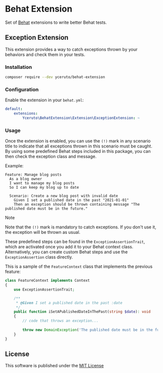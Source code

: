 # Behat Extension

Set of [Behat](https://github.com/Behat/Behat) extensions to write better Behat tests.

## Exception Extension

This extension provides a way to catch exceptions thrown by your behaviors and check them in your tests.

### Installation

```bash
composer require --dev yceruto/behat-extension
```

### Configuration

Enable the extension in your `behat.yml`:

```yaml
default:
    extensions:
        Yceruto\BehatExtension\Extension\ExceptionExtension: ~
```

### Usage

Once the extension is enabled, you can use the `(!)` mark in any scenario title to indicate 
that all exceptions thrown in this scenario must be caught. By using some predefined Behat 
steps included in this package, you can then check the exception class and message.

Example:

```gherkin
Feature: Manage blog posts
  As a blog owner
  I want to manage my blog posts
  So I can keep my blog up to date

  Scenario: Create a new blog post with invalid date
    Given I set a published date in the past "2021-01-01"
    Then an exception should be thrown containing message "The published date must be in the future."
```

> [!NOTE]
> Note that the `(!)` mark is mandatory to catch exceptions. If you don't use it, the exception 
> will be thrown as usual.

These predefined steps can be found in the `ExceptionAssertionTrait`, which are activated 
once you add it to your Behat context class. Alternatively, you can create custom Behat 
steps and use the `ExceptionAssertion` class directly.

This is a sample of the `FeatureContext` class that implements the previous feature:

```php
class FeatureContext implements Context
{
    use ExceptionAssertionTrait;

    /**
     * @Given I set a published date in the past :date
     */
    public function iSetAPublishedDateInThePast(string $date): void
    {
        // code that throws an exception...
    
        throw new DomainException('The published date must be in the future.');
    }
}
```

## License

This software is published under the [MIT License](LICENSE)
